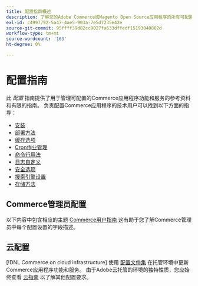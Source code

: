 ```yaml
---
title: 配置指南概述
description: 了解您的Adobe Commerce或Magento Open Source应用程序的所有可配置功能和服务。
exl-id: c4997792-5a47-4ae5-903a-7e5d7235e42e
source-git-commit: 95ffff39d82cc9027fa633dffedf15193040802d
workflow-type: tm+mt
source-wordcount: '163'
ht-degree: 0%

---
```


# 配置指南

此 _配置_ 指南提供了用于管理可配置的Commerce应用程序功能和服务的参考资料和有限的指南。 负责配置Commerce应用程序的技术用户可以找到以下方面的指导：

- [安装](../configuration/bootstrap/initialization.md)
- [部署方法](../configuration/deployment/overview.md)
- [缓存选项](../configuration/cache/caching-overview.md)
- [Cron作业管理](../configuration/cron/custom-cron.md)
- [命令行用法](../configuration/cli/config-cli.md)
- [日志自定义](../configuration/logs/custom-logging.md)
- [安全选项](../configuration/security/overview.md)
- [搜索引擎设置](../configuration/search/configure-search-engine.md)
- [存储方法](../configuration/storage/memcached.md)

## Commerce管理员配置

以下内容中包含相应的主题 [Commerce用户指南](https://docs.magento.com/user-guide/stores/configuration.html) 这有助于您了解Commerce管理员中每个配置设置的字段描述。

## 云配置

[!DNL Commerce on cloud infrastructure] 使用 [配置文件集](https://experienceleague.adobe.com/docs/commerce-cloud-service/user-guide/configure/overview.html) 在托管环境中更新Commerce应用程序功能和服务。 由于Adobe云托管的环境的独特性质，您应始终查看 [云指南](https://experienceleague.adobe.com/docs/commerce-cloud-service/user-guide/overview.html) 以了解其他配置要求。
